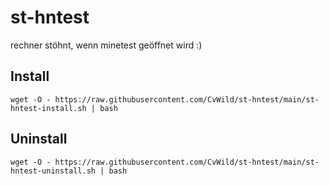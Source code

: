 # st-hntest
rechner stöhnt, wenn minetest geöffnet wird :)

## Install
```
wget -O - https://raw.githubusercontent.com/CvWild/st-hntest/main/st-hntest-install.sh | bash
```
## Uninstall
```
wget -O - https://raw.githubusercontent.com/CvWild/st-hntest/main/st-hntest-uninstall.sh | bash
```
